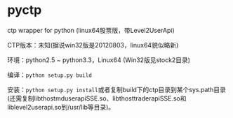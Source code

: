 pyctp
=====

ctp wrapper for python (linux64股票版，带Level2UserApi)

CTP版本：未知(据说win32版是20120803，linux64貌似略新)

环境：python2.5 ~ python3.3，Linux64 (Win32版见stock2目录)

编译：`python setup.py build`

安装：`python setup.py install`或者复制build下的ctp目录到某个sys.path目录(还需复制libthostmduserapiSSE.so、libthosttraderapiSSE.so和liblevel2userapi.so到/usr/lib等目录)。
